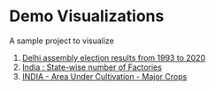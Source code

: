 # Demo Visualizations
A sample project to visualize 
1. [Delhi assembly election results from 1993 to 2020](https://ganeshmaha.github.io/visualizations/index.html)
2. [India : State-wise number of Factories](https://ganeshmaha.github.io/visualizations/factories.html)
3. [INDIA - Area Under Cultivation - Major Crops](https://ganeshmaha.github.io/visualizations/areaundercultivation.html)
